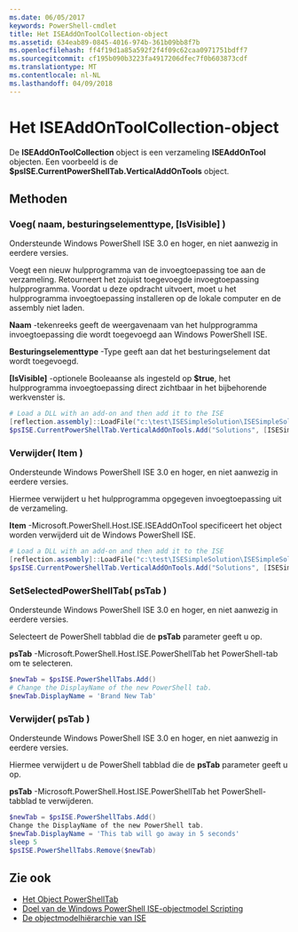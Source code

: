 ```yaml
---
ms.date: 06/05/2017
keywords: PowerShell-cmdlet
title: Het ISEAddOnToolCollection-object
ms.assetid: 634eab89-0845-4016-974b-361b09bb8f7b
ms.openlocfilehash: ff4f19d1a85a592f2f4f09c62caa0971751bdff7
ms.sourcegitcommit: cf195b090b3223fa4917206dfec7f0b603873cdf
ms.translationtype: MT
ms.contentlocale: nl-NL
ms.lasthandoff: 04/09/2018
---
```

# <a name="the-iseaddontoolcollection-object"></a>Het ISEAddOnToolCollection-object

De **ISEAddOnToolCollection** object is een verzameling **ISEAddOnTool** objecten. Een voorbeeld is de **$psISE.CurrentPowerShellTab.VerticalAddOnTools** object.

## <a name="methods"></a>Methoden

### <a name="add-name-controltype-isvisible-"></a>Voeg\( naam, besturingselementtype, \[IsVisible\] \)

Ondersteunde Windows PowerShell ISE 3.0 en hoger, en niet aanwezig in eerdere versies.

Voegt een nieuw hulpprogramma van de invoegtoepassing toe aan de verzameling. Retourneert het zojuist toegevoegde invoegtoepassing hulpprogramma. Voordat u deze opdracht uitvoert, moet u het hulpprogramma invoegtoepassing installeren op de lokale computer en de assembly niet laden.

**Naam** -tekenreeks geeft de weergavenaam van het hulpprogramma invoegtoepassing die wordt toegevoegd aan Windows PowerShell ISE.

**Besturingselementtype** -Type geeft aan dat het besturingselement dat wordt toegevoegd.

**\[IsVisible\]**  -optionele Booleaanse als ingesteld op **$true**, het hulpprogramma invoegtoepassing direct zichtbaar in het bijbehorende werkvenster is.

```powershell
# Load a DLL with an add-on and then add it to the ISE
[reflection.assembly]::LoadFile("c:\test\ISESimpleSolution\ISESimpleSolution.dll")
$psISE.CurrentPowerShellTab.VerticalAddOnTools.Add("Solutions", [ISESimpleSolution.Solution], $true)
```

### <a name="remove-item-"></a>Verwijder\( Item \)

Ondersteunde Windows PowerShell ISE 3.0 en hoger, en niet aanwezig in eerdere versies.

Hiermee verwijdert u het hulpprogramma opgegeven invoegtoepassing uit de verzameling.

**Item** -Microsoft.PowerShell.Host.ISE.ISEAddOnTool specificeert het object worden verwijderd uit de Windows PowerShell ISE.

```powershell
# Load a DLL with an add-on and then add it to the ISE
[reflection.assembly]::LoadFile("c:\test\ISESimpleSolution\ISESimpleSolution.dll")
$psISE.CurrentPowerShellTab.VerticalAddOnTools.Add("Solutions", [ISESimpleSolution.Solution], $true)
```

### <a name="setselectedpowershelltab-pstab-"></a>SetSelectedPowerShellTab\( psTab \)

Ondersteunde Windows PowerShell ISE 3.0 en hoger, en niet aanwezig in eerdere versies.

Selecteert de PowerShell tabblad die de **psTab** parameter geeft u op.

**psTab** -Microsoft.PowerShell.Host.ISE.PowerShellTab het PowerShell-tab om te selecteren.

```powershell
$newTab = $psISE.PowerShellTabs.Add()
# Change the DisplayName of the new PowerShell tab.
$newTab.DisplayName = 'Brand New Tab'
```

### <a name="remove-pstab-"></a>Verwijder\( psTab \)

Ondersteunde Windows PowerShell ISE 3.0 en hoger, en niet aanwezig in eerdere versies.

Hiermee verwijdert u de PowerShell tabblad die de **psTab** parameter geeft u op.

**psTab** -Microsoft.PowerShell.Host.ISE.PowerShellTab het PowerShell-tabblad te verwijderen.

```powershell
$newTab = $psISE.PowerShellTabs.Add()
Change the DisplayName of the new PowerShell tab.
$newTab.DisplayName = 'This tab will go away in 5 seconds'
sleep 5
$psISE.PowerShellTabs.Remove($newTab)
```

## <a name="see-also"></a>Zie ook

- [Het Object PowerShellTab](The-PowerShellTab-Object.md)
- [Doel van de Windows PowerShell ISE-objectmodel Scripting](Purpose-of-the-Windows-PowerShell-ISE-Scripting-Object-Model.md)
- [De objectmodelhiërarchie van ISE](The-ISE-Object-Model-Hierarchy.md)